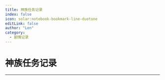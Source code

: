 ```yaml
---
title: 神族任务记录
index: false
icon: solar:notebook-bookmark-line-duotone
editLink: false
author: "Len"
category:
  - 剧情记录
---
```


#    神族任务记录

------



<AutoCatalog />

